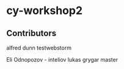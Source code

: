 # cy-workshop2

## Contributors
alfred dunn
 testwebstorm










Eli Odnopozov - inteliov 
lukas grygar master
